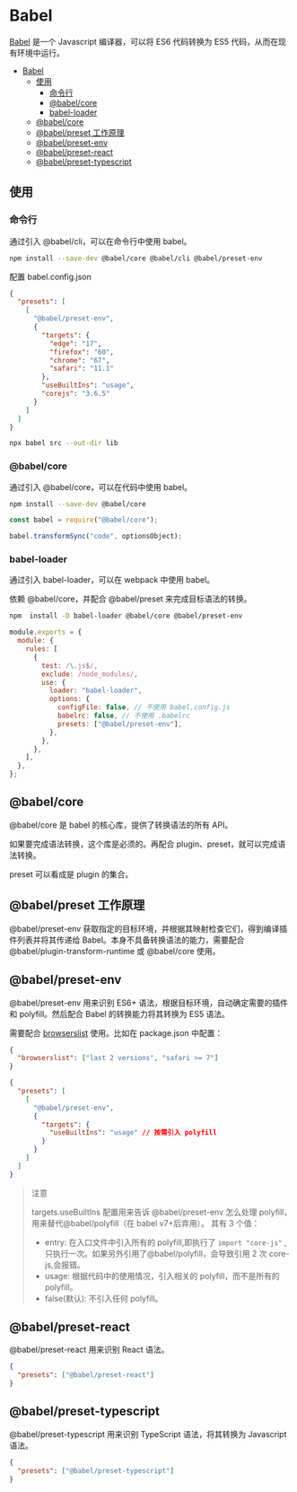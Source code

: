 # Babel

[Babel](https://babeljs.io/docs/) 是一个 Javascript 编译器，可以将 ES6 代码转换为 ES5 代码，从而在现有环境中运行。

- [Babel](#babel)
  - [使用](#使用)
    - [命令行](#命令行)
    - [@babel/core](#babelcore)
    - [babel-loader](#babel-loader)
  - [@babel/core](#babelcore-1)
  - [@babel/preset 工作原理](#babelpreset-工作原理)
  - [@babel/preset-env](#babelpreset-env)
  - [@babel/preset-react](#babelpreset-react)
  - [@babel/preset-typescript](#babelpreset-typescript)

## 使用

### 命令行

通过引入 @babel/cli，可以在命令行中使用 babel。

```bash
npm install --save-dev @babel/core @babel/cli @babel/preset-env
```

配置 babel.config.json

```json
{
  "presets": [
    [
      "@babel/preset-env",
      {
        "targets": {
          "edge": "17",
          "firefox": "60",
          "chrome": "67",
          "safari": "11.1"
        },
        "useBuiltIns": "usage",
        "corejs": "3.6.5"
      }
    ]
  ]
}
```

```bash
npx babel src --out-dir lib
```

### @babel/core

通过引入 @babel/core，可以在代码中使用 babel。

```bash
npm install --save-dev @babel/core
```

```js
const babel = require("@babel/core");

babel.transformSync("code", optionsObject);
```

### babel-loader

通过引入 babel-loader，可以在 webpack 中使用 babel。

依赖 @babel/core，并配合 @babel/preset 来完成目标语法的转换。

```bash
npm  install -D babel-loader @babel/core @babel/preset-env
```

```js
module.exports = {
  module: {
    rules: [
      {
        test: /\.js$/,
        exclude: /node_modules/,
        use: {
          loader: "babel-loader",
          options: {
            configFile: false, // 不使用 babel.config.js
            babelrc: false, // 不使用 .babelrc
            presets: ["@babel/preset-env"],
          },
        },
      },
    ],
  },
};
```

## @babel/core

@babel/core 是 babel 的核心库，提供了转换语法的所有 API。

如果要完成语法转换，这个库是必须的。再配合 plugin、preset，就可以完成语法转换。

preset 可以看成是 plugin 的集合。

## @babel/preset 工作原理

@babel/preset-env 获取指定的目标环境，并根据其映射检查它们，得到编译插件列表并将其传递给 Babel。本身不具备转换语法的能力，需要配合 @babel/plugin-transform-runtime 或 @babel/core 使用。

## @babel/preset-env

@babel/preset-env 用来识别 ES6+ 语法，根据目标环境，自动确定需要的插件和 polyfill。然后配合 Babel 的转换能力将其转换为 ES5 语法。

需要配合 [browserslist](https://github.com/browserslist/browserslist#queries) 使用。比如在 package.json 中配置：

```json
{
  "browserslist": ["last 2 versions", "safari >= 7"]
}
```

```json
{
  "presets": [
    [
      "@babel/preset-env",
      {
        "targets": {
          "useBuiltIns": "usage" // 按需引入 polyfill
        }
      }
    ]
  ]
}
```

> 注意
>
> targets.useBuiltIns 配置用来告诉 @babel/preset-env 怎么处理 polyfill， 用来替代@babel/polyfill（在 babel v7+后弃用）。
> 其有 3 个值：
>
> - entry: 在入口文件中引入所有的 polyfill,即执行了 `import "core-js"` ,只执行一次。如果另外引用了@babel/polyfill，会导致引用 2 次 core-js,会报错。
> - usage: 根据代码中的使用情况，引入相关的 polyfill，而不是所有的 polyfill。
> - false(默认): 不引入任何 polyfill。

## @babel/preset-react

@babel/preset-react 用来识别 React 语法。

```json
{
  "presets": ["@babel/preset-react"]
}
```

## @babel/preset-typescript

@babel/preset-typescript 用来识别 TypeScript 语法，将其转换为 Javascript 语法。

```json
{
  "presets": ["@babel/preset-typescript"]
}
```
